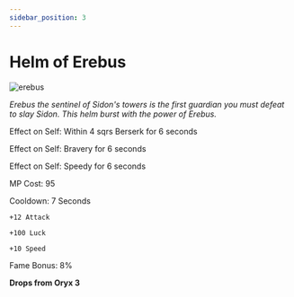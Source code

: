 ```yaml
---
sidebar_position: 3
---
```


# Helm of Erebus

![erebus](https://vwiki.valorserver.com/api/item/picture/helm%20of%20erebus)

<i>Erebus the sentinel of Sidon's towers is the first guardian you must defeat to slay Sidon. This helm burst with the power of Erebus.</i>

Effect on Self: Within 4 sqrs Berserk for 6 seconds

Effect on Self: Bravery for 6 seconds

Effect on Self: Speedy for 6 seconds

MP Cost: 95

Cooldown: 7 Seconds

    +12 Attack
    
    +100 Luck
    
    +10 Speed

Fame Bonus: 8%

**Drops from Oryx 3**
